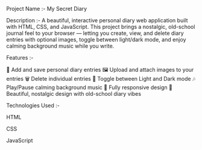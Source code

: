 Project Name :-  My Secret Diary

Description :- A beautiful, interactive personal diary web application built with HTML, CSS, and JavaScript. This project brings a nostalgic, old-school journal feel to your browser — letting you create, view, and delete diary entries with optional images, toggle between light/dark mode, and enjoy calming background music while you write.



 Features :-

📖 Add and save personal diary entries
🖼️ Upload and attach images to your entries
🗑️ Delete individual entries
🌙 Toggle between Light and Dark mode
🎶 Play/Pause calming background music
📱 Fully responsive design
🎨 Beautiful, nostalgic design with old-school diary vibes


 Technologies Used :-

  HTML
  
  CSS
  
  JavaScript 



